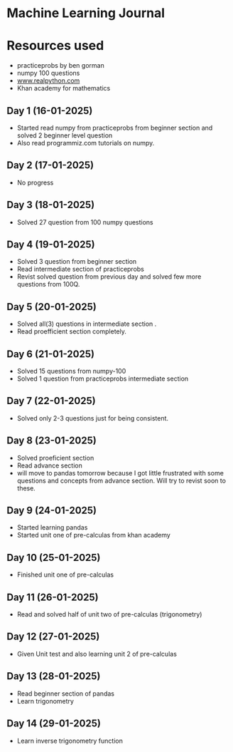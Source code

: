 # Machine Learning Journal

# Resources used

- practiceprobs by ben gorman
- numpy 100 questions
- www.realpython.com
- Khan academy for mathematics

## Day 1 (16-01-2025)

- Started read numpy from practiceprobs from beginner section and solved 2 beginner level question
- Also read programmiz.com tutorials on numpy.

## Day 2 (17-01-2025)

- No progress

## Day 3 (18-01-2025)

- Solved 27 question from 100 numpy questions

## Day 4 (19-01-2025)

- Solved 3 question from beginner section
- Read intermediate section of practiceprobs
- Revist solved question from previous day and solved few more questions from 100Q.

## Day 5 (20-01-2025)

- Solved all(3) questions in intermediate section .
- Read proefficient section completely.

## Day 6 (21-01-2025)

- Solved 15 questions from numpy-100
- Solved 1 question from practiceprobs intermediate section

## Day 7 (22-01-2025)

- Solved only 2-3 questions just for being consistent.

## Day 8 (23-01-2025)

- Solved proeficient section
- Read advance section
- will move to pandas tomorrow because I got little frustrated with some questions and concepts from advance section. Will try to revist soon to these.

## Day 9 (24-01-2025)

- Started learning pandas
- Started unit one of pre-calculas from khan academy

## Day 10 (25-01-2025)

- Finished unit one of pre-calculas

## Day 11 (26-01-2025)

- Read and solved half of unit two of pre-calculas (trigonometry)

## Day 12 (27-01-2025)

- Given Unit test and also learning unit 2 of pre-calculas

## Day 13 (28-01-2025)

- Read beginner section of pandas
- Learn trigonometry

## Day 14 (29-01-2025)

- Learn inverse trigonometry function
